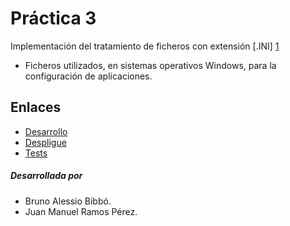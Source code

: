 Práctica 3
=========

Implementación del tratamiento de ficheros con extensión [.INI] [1]

  - Ficheros utilizados, en sistemas operativos Windows, para la configuración de aplicaciones.
 


Enlaces
--------------

- [Desarrollo][2]
- [Despligue][3]
- [Tests][4]
 


##### Desarrollada por

* Bruno Alessio Bibbó.
* Juan Manuel Ramos Pérez.


[1]:http://es.wikipedia.org/wiki/INI_(extensi%C3%B3n_de_archivo)
[2]:https://github.com/alu0100597929
[3]:http://alu0100597929.github.io/PL_prct3_INIFiles
[4]:http://alu0100597929.github.io/PL_prct3_INIFiles/tests/index.html